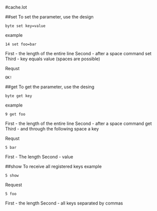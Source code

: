 #cache.lot

##set
To set the parameter, use the design
```
byte set key=value
```
example
```
14 set foo=bar
```
First - the length of the entire line
Second - after a space command set
Third - key equals value (spaces are possible)

Requst
```
OK!
```

##get
To get the parameter, use the desing
```
byte get key
```
example
```
9 get foo
```
First - the length of the entire line
Second - after a space command get
Third - and through the following space a key

Requst
```
5 bar
```
First - The length
Second - value

##show
To receive all registered keys
example
```
5 show
```

Request
```
5 foo
```
First - the length
Second - all keys separated by commas
